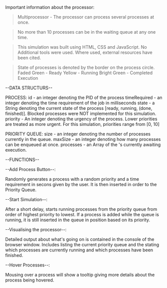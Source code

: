 Important information about the processor:
> Multiprocessor - The processor can process several processes at once. 

> No more than 10 processes can be in the waiting queue at any one time. 

> This simulation was built using HTML, CSS and JavaScript. No Additional tools were used. Where used, external resources have been cited. 

> State of processes is denoted by the border on the process circle. 
>	Faded Green - Ready
>	Yellow - Running
>	Bright Green - Completed Execution

--DATA STRUCTURS--

PROCESS:
<ADT>
<Attributes>
id - an integer denoting the PID of the process
timeRequired - an integer denoting the time requirement of the job in milliseconds
state - a String denoting the current state of the process [ready, running, (done, finished)]. Blocked processes were NOT implemented for this  simulation. 
priority - An integer denoting the urgency of the process. Lower priorities are treated as more urgent. For this simulation, priorities range from [0, 10]

PRIORITY QUEUE:
<ADT>
<Attributes>
size - an integer denoting the number of processes currently in the queue.
maxSize - an integer denoting how many processes can be enqueued at once.
processes - an Array of the <Process>'s currently awaiting execution.
    
--FUNCTIONS--

--Add Process Button--:

Randomly generates a process with a random priority and a time requirement in secons given by the user. It is then inserted in order to the Priority Queue.

--Start Simulation--:

After a short delay, starts running processes from the priority queue from order of highest priority to lowest. If a process is added while the queue is running, it is still inserted in the queue in position based on its priority.

--Visualising the processor--:

Detailed output about what's going on is contained in the console of the browser window. Includes listing the current priority queue and the stating which processes are currently running and which processes have been finished. 

--Hover Processes--:

Mousing over a process will show a tooltip giving more details about the process being hovered.
